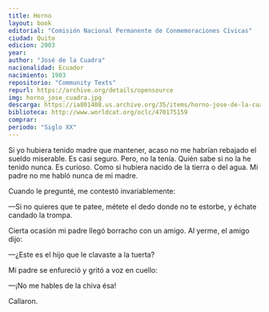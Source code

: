 ```yaml
---
title: Horno
layout: book
editorial: "Comisión Nacional Permanente de Conmemoraciones Cívicas"
ciudad: Quito
edicion: 2003
year: 
author: "José de la Cuadra"
nacionalidad: Ecuador
nacimiento: 1903
repositorio: "Community Texts"
repurl: https://archive.org/details/opensource
img: horno_jose_cuadra.jpg
descarga: https://ia801408.us.archive.org/35/items/horno-jose-de-la-cuadra/Horno%20-%20Jos%C3%A9%20de%20la%20Cuadra.pdf
biblioteca: http://www.worldcat.org/oclc/470175159
comprar: 
periodo: "Siglo XX"
---
```

 

Si yo hubiera tenido madre que mantener, acaso no me habrían rebajado el sueldo miserable. Es casi seguro. Pero, no la tenía. Quién sabe si no la he tenido nunca. Es curioso. Como si hubiera nacido de la tierra o del agua.
Mi padre no me habló nunca de mi madre.
 
Cuando le pregunté, me contestó invariablemente:

—Si no quieres que te patee, métete el dedo donde no te estorbe, y échate candado la trompa.

Cierta ocasión mi padre llegó borracho con un amigo. Al yerme, el amigo dijo:

—¿Este es el hijo que le clavaste a la tuerta?

Mi padre se enfureció y gritó a voz en cuello:
 
—¡No me hables de la chiva ésa!

Callaron.

